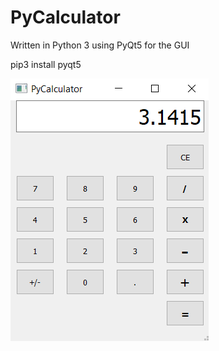 # PyCalculator

Written in Python 3 using PyQt5 for the GUI<br>

pip3 install pyqt5<br>

<img src="https://raw.githubusercontent.com/AlexMartin17/pycalculator/master/img/sample1.PNG">
